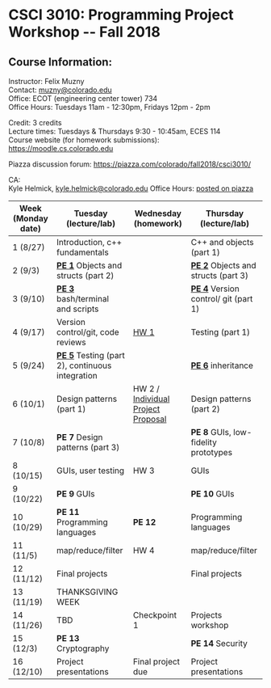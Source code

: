 CSCI 3010: Programming Project Workshop -- Fall 2018
=====================

Course Information:
-----------------


Instructor: Felix Muzny  
Contact: muzny@colorado.edu  
Office: ECOT (engineering center tower) 734  
Office Hours: Tuesdays 11am - 12:30pm, Fridays 12pm - 2pm

Credit: 3 credits  
Lecture times: Tuesdays & Thursdays 9:30 - 10:45am, ECES 114  
Course website (for homework submissions): https://moodle.cs.colorado.edu  

Piazza discussion forum: https://piazza.com/colorado/fall2018/csci3010/  

CA:  
Kyle Helmick, kyle.helmick@colorado.edu
Office Hours: [posted on piazza](https://piazza.com/colorado/fall2018/csci3010/staff)


|Week (Monday date) | Tuesday (lecture/lab) | Wednesday (homework) | Thursday (lecture/lab) |
| --- | --- | --- | --- |
1 (8/27) | Introduction, c++ fundamentals | | C++ and objects (part 1) |
2 (9/3) | [__PE 1__](programming_exercises/pe1.md)  Objects and structs (part 2) | | [__PE 2__](programming_exercises/pe2.md)  Objects and structs (part 3) |
3 (9/10) | [__PE 3__](programming_exercises/pe3.md)  bash/terminal and scripts | | [__PE 4__](programming_exercises/pe4.md)  Version control/ git (part 1) |
4 (9/17) | Version control/git, code reviews | [HW 1](homeworks/hw1_maze/) | Testing (part 1) |
5 (9/24) | [__PE 5__](programming_exercises/pe5.md)  Testing (part 2), continuous integration | | [__PE 6__](programming_exercises/pe6.md)  inheritance |
6 (10/1) | Design patterns (part 1) | HW 2 / [Individual Project Proposal](homeworks/individual_projects) | Design patterns (part 2) |
7 (10/8) | __PE 7__ Design patterns (part 3) | | __PE 8__  GUIs, low-fidelity prototypes |
8 (10/15) | GUIs, user testing | HW 3 | GUIs |
9 (10/22) | __PE 9__  GUIs | | __PE 10__ GUIs
10 (10/29) | __PE 11__  Programming languages | __PE 12__ | Programming languages
11 (11/5) |  map/reduce/filter | HW 4 |   map/reduce/filter 
12 (11/12) | Final projects |  | Final projects
13 (11/19) | THANKSGIVING WEEK | | 
14 (11/26) | TBD | Checkpoint 1 | Projects workshop
15 (12/3) | __PE 13__ Cryptography | | __PE 14__ Security
16 (12/10) | Project presentations | Final project due | Project presentations
